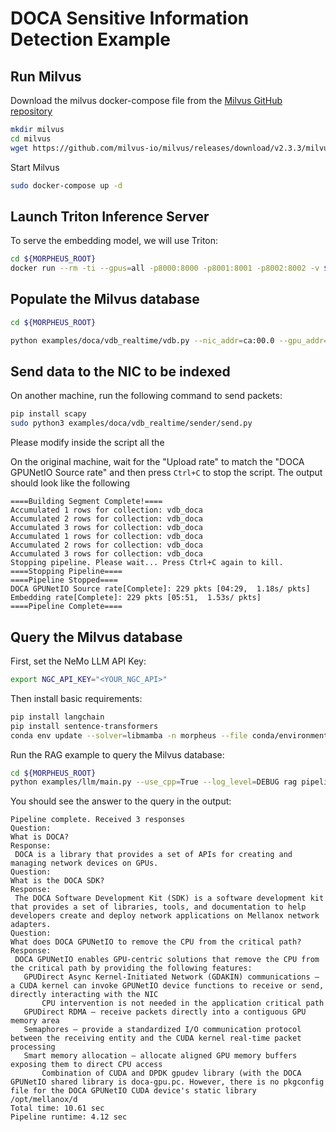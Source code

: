 <!--
SPDX-FileCopyrightText: Copyright (c) 2023-2024, NVIDIA CORPORATION & AFFILIATES. All rights reserved.
SPDX-License-Identifier: Apache-2.0

Licensed under the Apache License, Version 2.0 (the "License");
you may not use this file except in compliance with the License.
You may obtain a copy of the License at

http://www.apache.org/licenses/LICENSE-2.0

Unless required by applicable law or agreed to in writing, software
distributed under the License is distributed on an "AS IS" BASIS,
WITHOUT WARRANTIES OR CONDITIONS OF ANY KIND, either express or implied.
See the License for the specific language governing permissions and
limitations under the License.
-->

# DOCA Sensitive Information Detection Example

## Run Milvus

Download the milvus docker-compose file from the [Milvus GitHub repository]()

```bash
mkdir milvus
cd milvus
wget https://github.com/milvus-io/milvus/releases/download/v2.3.3/milvus-standalone-docker-compose-gpu.yml -O docker-compose.yml
```

Start Milvus

```bash
sudo docker-compose up -d
```

## Launch Triton Inference Server

To serve the embedding model, we will use Triton:

```bash
cd ${MORPHEUS_ROOT}
docker run --rm -ti --gpus=all -p8000:8000 -p8001:8001 -p8002:8002 -v $PWD/models:/models nvcr.io/nvidia/tritonserver:24.01-py3 tritonserver --model-repository=/models/triton-model-repo --exit-on-error=false --model-control-mode=explicit --load-model all-MiniLM-L6-v2
```

## Populate the Milvus database

```bash
cd ${MORPHEUS_ROOT}

python examples/doca/vdb_realtime/vdb.py --nic_addr=ca:00.0 --gpu_addr=17:00.0
```

## Send data to the NIC to be indexed

On another machine, run the following command to send packets:

```bash
pip install scapy
sudo python3 examples/doca/vdb_realtime/sender/send.py
```

Please modify inside the script all the 


On the original machine, wait for the "Upload rate" to match the "DOCA GPUNetIO Source rate" and then press `Ctrl+C` to stop the script. The output should look like the following

```
====Building Segment Complete!====
Accumulated 1 rows for collection: vdb_doca
Accumulated 2 rows for collection: vdb_doca
Accumulated 3 rows for collection: vdb_doca
Accumulated 1 rows for collection: vdb_doca
Accumulated 2 rows for collection: vdb_doca
Accumulated 3 rows for collection: vdb_doca
Stopping pipeline. Please wait... Press Ctrl+C again to kill.
====Stopping Pipeline====
====Pipeline Stopped====
DOCA GPUNetIO Source rate[Complete]: 229 pkts [04:29,  1.18s/ pkts]
Embedding rate[Complete]: 229 pkts [05:51,  1.53s/ pkts]
====Pipeline Complete====
```

## Query the Milvus database

First, set the NeMo LLM API Key:

```bash
export NGC_API_KEY="<YOUR_NGC_API>"
```

Then install basic requirements:
```bash
pip install langchain
pip install sentence-transformers
conda env update --solver=libmamba -n morpheus --file conda/environments/dev_cuda-121_arch-x86_64.yaml --prune
```

Run the RAG example to query the Milvus database:

```bash
cd ${MORPHEUS_ROOT}
python examples/llm/main.py --use_cpp=True --log_level=DEBUG rag pipeline --vdb_resource_name=vdb_doca --question="What is DOCA SDK?","What is DOCA GPUNetIO?","What does DOCA GPUNetIO to remove the CPU from the critical path?"
```

You should see the answer to the query in the output:

```
Pipeline complete. Received 3 responses
Question:
What is DOCA?
Response:
 DOCA is a library that provides a set of APIs for creating and managing network devices on GPUs.
Question:
What is the DOCA SDK?
Response:
 The DOCA Software Development Kit (SDK) is a software development kit that provides a set of libraries, tools, and documentation to help developers create and deploy network applications on Mellanox network adapters.
Question:
What does DOCA GPUNetIO to remove the CPU from the critical path?
Response:
 DOCA GPUNetIO enables GPU-centric solutions that remove the CPU from the critical path by providing the following features:
   GPUDirect Async Kernel-Initiated Network (GDAKIN) communications – a CUDA kernel can invoke GPUNetIO device functions to receive or send, directly interacting with the NIC
       CPU intervention is not needed in the application critical path
   GPUDirect RDMA – receive packets directly into a contiguous GPU memory​ area
   Semaphores – provide a standardized I/O communication protocol between the receiving entity and the CUDA kernel real-time packet processing​
   Smart memory allocation – allocate aligned GPU memory buffers exposing them to direct CPU access
       Combination of CUDA and DPDK gpudev library (with the DOCA GPUNetIO shared library is doca-gpu.pc. However, there is no pkgconfig file for the DOCA GPUNetIO CUDA device's static library /opt/mellanox/d
Total time: 10.61 sec
Pipeline runtime: 4.12 sec
```
